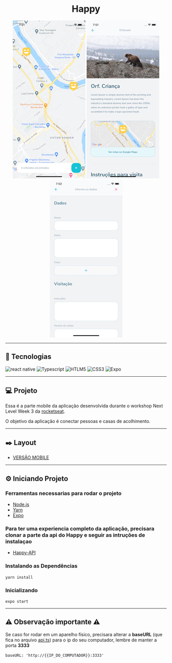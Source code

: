 <h1
  align="center"
>
  Happy
</h1>


<p align="center">
  <img height="492" src="https://raw.githubusercontent.com/douglaswmartins/Happy-Mobile/master/.github/map.png" alt="Map">

  <img height="492" src="https://raw.githubusercontent.com/douglaswmartins/Happy-Mobile/master/.github/datails-orphanage.png" alt="Detalhes do orfanato">

  <img height="492" src="https://raw.githubusercontent.com/douglaswmartins/Happy-Mobile/master/.github/create-orphanage.png" alt="Criar novo orfanato">
</p>


---

## :rocket: Tecnologias

![react native](https://img.shields.io/badge/react_native%20-%2320232a.svg?&style=for-the-badge&logo=react&logoColor=%2361DAFB)
![Typescript](https://img.shields.io/badge/typescript%20-%23007ACC.svg?&style=for-the-badge&logo=typescript&logoColor=white)
![HTLM5](https://img.shields.io/badge/html5%20-%23E34F26.svg?&style=for-the-badge&logo=html5&logoColor=white)
![CSS3](https://img.shields.io/badge/css3%20-%231572B6.svg?&style=for-the-badge&logo=css3&logoColor=white)
![Expo](https://img.shields.io/badge/expo%20-%2320232a.svg?&style=for-the-badge&logo=expo&logoColor=white)

---

## :computer: Projeto

Essa é a parte mobile da aplicação desenvolvida durante o workshop Next Level Week 3 da [rocketseat](https://rocketseat.com.br/).

O objetivo da aplicação é conectar pessoas e casas de acolhimento.

---

## :black_nib: Layout

* [VERSÃO MOBILE](https://www.figma.com/file/X27FfVxAgy9f5IFa7ONlph/Happy-Mobile)

---

## :gear: Iniciando Projeto

### Ferramentas necessarias para rodar o projeto

* [Node.js](https://nodejs.org/)
* [Yarn](https://classic.yarnpkg.com/)
* [Expo](https://expo.io/)

### Para ter uma experiencia completo da aplicação, precisara clonar a parte da api do Happy e seguir as intruções de instalaçao

* [Happy-API](https://github.com/douglaswmartins/Happy-Api)

### Instalando as Dependências

````
yarn install
````

### Inicializando

````
expo start
````

---

## :warning: **Observação importante** :warning:

Se caso for rodar em um aparelho físico, precisara alterar a **baseURL** (que fica no arquivo [api.ts](https://github.com/douglaswmartins/Happy-Mobile/blob/master/src/services/api.ts)) para o ip do seu computador, lembre de manter a porta **3333**

````
baseURL: 'http://{{IP_DO_COMPUTADOR}}:3333'
````
